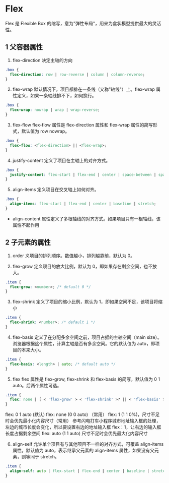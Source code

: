 # Flex

Flex 是 Flexible Box 的缩写，意为"弹性布局"，用来为盒状模型提供最大的灵活性。

## 1 父容器属性

1. flex-direction
   决定主轴的方向

```css
.box {
  flex-direction: row | row-reverse | column | column-reverse;
}
```

2. flex-wrap
   默认情况下，项目都排在一条线（又称"轴线"）上。flex-wrap 属性定义，如果一条轴线排不下，如何换行。

```css
.box {
  flex-wrap: nowrap | wrap | wrap-reverse;
}
```

3. flex-flow
   flex-flow 属性是 flex-direction 属性和 flex-wrap 属性的简写形式，默认值为 row nowrap。

```css
.box {
  flex-flow: <flex-direction> || <flex-wrap>;
}
```

4. justify-content
   定义了项目在主轴上的对齐方式。

```css
.box {
  justify-content: flex-start | flex-end | center | space-between | space-around;
}
```

5. align-items
   定义项目在交叉轴上如何对齐。

```css
.box {
  align-items: flex-start | flex-end | center | baseline | stretch;
}
```

- align-content
  属性定义了多根轴线的对齐方式。如果项目只有一根轴线，该属性不起作用

## 2 子元素的属性

1. order
   义项目的排列顺序。数值越小，排列越靠前，默认为 0。

2. flex-grow
   定义项目的放大比例，默认为 0，即如果存在剩余空间，也不放大。

```css
.item {
  flex-grow: <number>; /* default 0 */
}
```

3. flex-shrink
   定义了项目的缩小比例，默认为 1，即如果空间不足，该项目将缩小

```css
.item {
  flex-shrink: <number>; /* default 1 */
}
```

4. flex-basis
   定义了在分配多余空间之前，项目占据的主轴空间（main size）。浏览器根据这个属性，计算主轴是否有多余空间。它的默认值为 auto，即项目的本来大小。

```css
.item {
  flex-basis: <length> | auto; /* default auto */
}
```

5. flex
   flex 属性是 flex-grow, flex-shrink 和 flex-basis 的简写，默认值为 0 1 auto。后两个属性可选。

```css
.item {
  flex: none | [ < 'flex-grow' > < 'flex-shrink' >? || < 'flex-basis' > ];
}
```

flex: 0 1 auto (默认)
flex: none (0 0 auto) （常用）
flex: 1 (1 1 0%)，尺寸不足时会优先最小化内容尺寸（常用）
参考闪电打车小程序城市地址输入框的处理，左边的城市长度会变化，所以要设置右边的地址输入框 flex：1，让右边的输入框长度占据剩余空间
flex: auto (1 1 auto) 尺寸不足时会优先最大化内容尺寸

6. align-self
   允许单个项目有与其他项目不一样的对齐方式，可覆盖 align-items 属性。默认值为 auto，表示继承父元素的 align-items 属性，如果没有父元素，则等同于 stretch。

```css
.item {
  align-self: auto | flex-start | flex-end | center | baseline | stretch;
}
```
